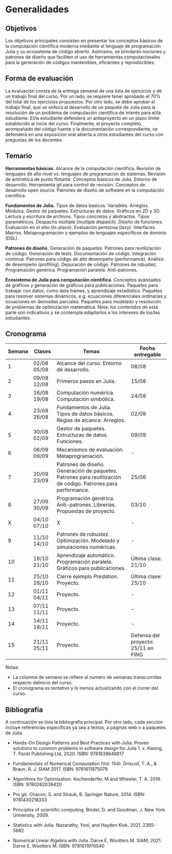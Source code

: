 # Generalidades

## Objetivos

Los objetivos principales consisten en presentar los conceptos básicos de la
computación científica moderna mediante el lenguaje de programación Julia y su
ecosistema de código abierto. Asimismo, se brindarán nociones y patrones de diseño
que faciliten el uso de herramientas computacionales para la generación de códigos
mantenibles, eficientes y reproducibles.

## Forma de evaluación

La evaluación consta de la entrega semanal de una lista de ejercicios y de un trabajo
final del curso. Por un lado, se requiere tener aprobado el 70% del total de los ejercicios
propuestos. Por otro lado, se debe aprobar el trabajo final, que se enfoca al desarrollo
de un paquete de Julia para la resolución de un problema de computación científica de interés
para el/la estudiante. El/la estudiante defenderá un anteproyecto en un plazo límite establecido
al inicio del curso. Finalmente, el proyecto completo, acompañado del código fuente y la documentación
correspondiente, se defenderá en una exposición oral abierta a otros estudiantes del
curso con preguntas de los docentes.

## Temario

**Herramientas básicas.** Alcance de la computación científica. Revisión de lenguajes de alto nivel vs. lenguajes de programación de sistemas. Revisión de aritmética de punto flotante. Conceptos básicos de Julia. Entorno de desarrollo. Herramienta git para control de revisión. Conceptos de desarrollo open source. Patrones de diseño de software en la computación científica.

**Fundamentos de Julia.** Tipos de datos básicos. Variables. Arreglos. Módulos. Gestor de paquetes. Estructuras de datos. Gráficos en 2D y 3D. Lectura y escritura de archivos. Tipos concretos y abstractos. Tipos paramétricos. Despacho múltiple (multiple dispatch). Diseño de funciones. Evaluación en el sitio (in-place). Evaluación perezosa (lazy). Interfaces. Macros. Metaprogramación y ejemplos de lenguajes específicos de dominio (DSL).

**Patrones de diseño.** Generación de paquetes. Patrones para reutilización de código. Generación de tests. Documentación de código. Integración continua. Patrones para código de alto desempeño (performance). Análisis de desempeño (profiling). Depuración de código. Patrones de robustez. Programación genérica. Programación paralela. Anti-patrones.

**Ecosistema de Julia para computación científica.** Conceptos avanzados de gráficos y generación de gráficos para publicaciones. Paquetes para trabajar con datos, como data frames, y aprendizaje estadístico. Paquetes para resolver sistemas dinámicos, e.g. ecuaciones diferenciales ordinarias y ecuaciones en derivadas parciales. Paquetes para modelado y resolución de problemas de optimización matemática. Nota: los contenidos de esta parte son indicativos y se contempla adaptarlos a los intereses de los/las estudiantes.

## Cronograma

|Semana|Clases|Temas|Fecha entregable|
|------|------|------|------|
|1  |02/08 05/08 |Alcance del curso. Entorno de desarrollo. |08/08|
|2  |09/08 12/08 |Primeros pasos en Julia. |15/08|
|3  |16/08 19/08 |Computación numérica. Computación simbólica. |24/08|
|4  |23/08 26/08 |Fundamentos de Julia. Tipos de datos básicos. Reglas de alcance. Arreglos.|02/09|
|5  |30/08 02/09 |Gestor de paquetes. Estructuras de datos. Funciones. |09/09|
|6  |06/09 09/09 |Mecanismos de evaluación. Metaprogramación. |-|
|7  |20/09 23/09 | Patrones de diseño. Generación de paquetes. Patrones para reutilización de código. Patrones para performance. |25/06|
|8  |27/09 30/09 |Programación genérica. Anti-patrones. Librerías. Propuestas de proyecto. |03/10|
|X  |04/10 07/10 |X |-|
|9  |11/10 14/10 |Patrones de robustez. Optimización. Modelado y simulaciones numéricas. |-|
|10 |18/10 21/10 |Aprendizaje automático. Programación paralela. Gráficos para publicaciones. |Última clase: 21/10|
|11 |25/10 28/10 |Cierre ejemplo _Predation_. Proyecto. |Última clase: 25/10|
|12 |01/11 04/11 |Proyecto. |-|
|13 |07/11 11/11 |Proyecto. |-|
|14 |14/11 18/11 |Proyecto. |-|
|15 |21/11 25/11 |Proyecto. |Defensa del proyecto: 25/11 en FING|

Notas:

- La columna de semana se refiere al numero de semanas transcurridas respecto delinicio del curso.
- El cronograma es tentativo y lo iremos actualizando con el correr del curso.

## Bibliografía

A continuación se lista la bibliografía principal. Por otro lado, cada sección incluye referencias específicas ya sea a textos, a páginas web o a paquetes de Julia.

- Hands-On Design Patterns and Best Practices with Julia: Proven solutions to common problems in software design for Julia 1. x. Kwong, T.  Packt Publishing Ltd, 2020.  ISBN: 9781838648817

- Fundamentals of Numerical Computation (Vol. 154). Driscoll, T. A., & Braun, R. J. SIAM 2017.  ISBN: 9781611975079

- Algorithms for Optimization. Kochenderfer, M and Wheeler, T. A.  2019. ISBN: 9780262039420

- Pro git. Chacon, S. and Straub, B. Springer Nature, 2014.  ISBN: 9781430218333

- Principles of scientific computing. Bindel, D. and Goodman, J. New York University, 2009.

- Statistics with Julia. Nazarathy, Yoni, and Hayden Klok. 2021. 2365-5682

- Numerical Linear Algebra with Julia. Darve E, Wootters M. SIAM; 2021. Darve E, Wootters M. ISBN: 9781611976540
